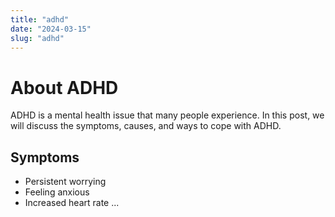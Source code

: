 ```yaml
---
title: "adhd"
date: "2024-03-15"
slug: "adhd"
---
```


# About ADHD

ADHD is a mental health issue that many people experience. In this post, we will discuss the symptoms, causes, and ways to cope with ADHD.

## Symptoms

- Persistent worrying
- Feeling anxious
- Increased heart rate
...